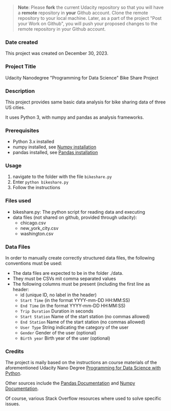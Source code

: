 >**Note**: Please **fork** the current Udacity repository so that you will have a **remote** repository in **your** Github account. Clone the remote repository to your local machine. Later, as a part of the project "Post your Work on Github", you will push your proposed changes to the remote repository in your Github account.

### Date created
This project was created on December 30, 2023.

### Project Title
Udacity Nanodegree "Programming for Data Science" Bike Share Project 

### Description
This project provides same basic data analysis for bike sharing data of three US cities.

It uses Python 3, with numpy and pandas as analysis frameworks.

### Prerequisites
- Python 3.x installed
- numpy installed, see [Numpy installation](https://numpy.org/install/)
- pandas installed, see [Pandas installation](https://pandas.pydata.org/pandas-docs/stable/getting_started/install.html|)

### Usage
1. navigate to the folder with the file `bikeshare.py`
2. Enter `python bikeshare.py`
3. Follow the instructions

### Files used
- bikeshare.py: The python script for reading data and executing 
- data files (not shared on github, provided through udacity):
  - chicago.csv
  - new_york_city.csv
  - washington.csv

### Data Files
In order to manually create correctly structured data files, the following conventions must be used:
- The data files are expected to be in the folder ./data.
- They must be CSVs mit comma separated values
- The following columns must be present (including the first line as header:
  - id (unique ID, no label in the header)
  - `Start Time` (in the format YYYY-mm-DD HH:MM:SS)
  - `End Time` (in the format YYYY-mm-DD HH:MM:SS)
  - `Trip Duration` Duration in seconds
  - `Start Station` Name of the start station (no commas allowed)
  - `End Station` Name of the start station (no commas allowed)
  - `User Type` String indicating the category of the user
  - `Gender` Gender of the user (optional)
  - `Birth year` Birth year of the user (optional)

### Credits
The project is maily based on the instructions an course materials of the aforementioned Udacity Nano Degree [Programming for Data Science with Python](https://www.udacity.com/course/programming-for-data-science-nanodegree--nd104).

Other sources include the [Pandas Documentation](https://pandas.pydata.org/pandas-docs/dev/index.html) and [Numpy Documentation](https://numpy.org/).

Of course, various Stack Overflow resources where used to solve specific issues.  

